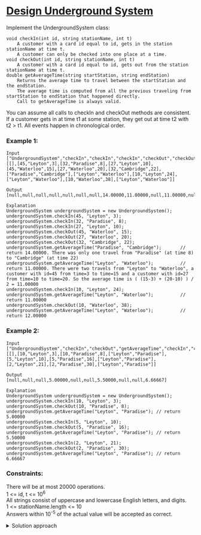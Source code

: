 # [Design Underground System](https://leetcode.com/problems/design-underground-system/)

Implement the UndergroundSystem class:

    void checkIn(int id, string stationName, int t)
        A customer with a card id equal to id, gets in the station stationName at time t.
        A customer can only be checked into one place at a time.
    void checkOut(int id, string stationName, int t)
        A customer with a card id equal to id, gets out from the station stationName at time t.
    double getAverageTime(string startStation, string endStation)
        Returns the average time to travel between the startStation and the endStation.
        The average time is computed from all the previous traveling from startStation to endStation that happened directly.
        Call to getAverageTime is always valid.

You can assume all calls to checkIn and checkOut methods are consistent. If a customer gets in at time t1 at some station, they get out at time t2 with t2 > t1. All events happen in chronological order.

 

### Example 1:

    Input
    ["UndergroundSystem","checkIn","checkIn","checkIn","checkOut","checkOut","checkOut","getAverageTime","getAverageTime","checkIn","getAverageTime","checkOut","getAverageTime"]
    [[],[45,"Leyton",3],[32,"Paradise",8],[27,"Leyton",10],[45,"Waterloo",15],[27,"Waterloo",20],[32,"Cambridge",22],["Paradise","Cambridge"],["Leyton","Waterloo"],[10,"Leyton",24],["Leyton","Waterloo"],[10,"Waterloo",38],["Leyton","Waterloo"]]

    Output
    [null,null,null,null,null,null,null,14.00000,11.00000,null,11.00000,null,12.00000]

    Explanation
    UndergroundSystem undergroundSystem = new UndergroundSystem();
    undergroundSystem.checkIn(45, "Leyton", 3);
    undergroundSystem.checkIn(32, "Paradise", 8);
    undergroundSystem.checkIn(27, "Leyton", 10);
    undergroundSystem.checkOut(45, "Waterloo", 15);
    undergroundSystem.checkOut(27, "Waterloo", 20);
    undergroundSystem.checkOut(32, "Cambridge", 22);
    undergroundSystem.getAverageTime("Paradise", "Cambridge");       // return 14.00000. There was only one travel from "Paradise" (at time 8) to "Cambridge" (at time 22)
    undergroundSystem.getAverageTime("Leyton", "Waterloo");          // return 11.00000. There were two travels from "Leyton" to "Waterloo", a customer with id=45 from time=3 to time=15 and a customer with id=27 from time=10 to time=20. So the average time is ( (15-3) + (20-10) ) / 2 = 11.00000
    undergroundSystem.checkIn(10, "Leyton", 24);
    undergroundSystem.getAverageTime("Leyton", "Waterloo");          // return 11.00000
    undergroundSystem.checkOut(10, "Waterloo", 38);
    undergroundSystem.getAverageTime("Leyton", "Waterloo");          // return 12.00000

### Example 2:

    Input
    ["UndergroundSystem","checkIn","checkOut","getAverageTime","checkIn","checkOut","getAverageTime","checkIn","checkOut","getAverageTime"]
    [[],[10,"Leyton",3],[10,"Paradise",8],["Leyton","Paradise"],[5,"Leyton",10],[5,"Paradise",16],["Leyton","Paradise"],[2,"Leyton",21],[2,"Paradise",30],["Leyton","Paradise"]]

    Output
    [null,null,null,5.00000,null,null,5.50000,null,null,6.66667]

    Explanation
    UndergroundSystem undergroundSystem = new UndergroundSystem();
    undergroundSystem.checkIn(10, "Leyton", 3);
    undergroundSystem.checkOut(10, "Paradise", 8);
    undergroundSystem.getAverageTime("Leyton", "Paradise"); // return 5.00000
    undergroundSystem.checkIn(5, "Leyton", 10);
    undergroundSystem.checkOut(5, "Paradise", 16);
    undergroundSystem.getAverageTime("Leyton", "Paradise"); // return 5.50000
    undergroundSystem.checkIn(2, "Leyton", 21);
    undergroundSystem.checkOut(2, "Paradise", 30);
    undergroundSystem.getAverageTime("Leyton", "Paradise"); // return 6.66667

 

### Constraints:

  There will be at most 20000 operations.  
   1 <= id, t <= 10<sup>6</sup>  
    All strings consist of uppercase and lowercase English letters, and digits.  
    1 <= stationName.length <= 10  
    Answers within 10<sup>-5</sup> of the actual value will be accepted as correct.  
    
<details>
  <summary>Solution approach</summary>
  Keep two tables, one which tracks which id is checked in with starting station and time information, and the other pairing each start and end station, keeping total travel time 
  and travel counts to calculate average time.
</details>

